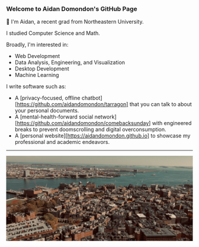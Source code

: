 ### Welcome to Aidan Domondon's GitHub Page 

👋 I'm Aidan, a recent grad from Northeastern University.

I studied Computer Science and Math.

Broadly, I'm interested in:
- Web Development
- Data Analysis, Engineering, and Visualization
- Desktop Development
- Machine Learning

I write software such as:
- A [privacy-focused, offline chatbot][https://github.com/aidandomondon/tarragon] that you can talk to about your personal documents.
- A [mental-health-forward social network][https://github.com/aidandomondon/comebacksunday] with engineered breaks to prevent doomscrolling and digital overconsumption.
- A [personal website][https://aidandomondon.github.io] to showcase my professional and academic endeavors.

***

![Picture of the North End of Boston](https://github.com/aidandomondon/aidandomondon/blob/main/ai_ml.webp?raw=true)

